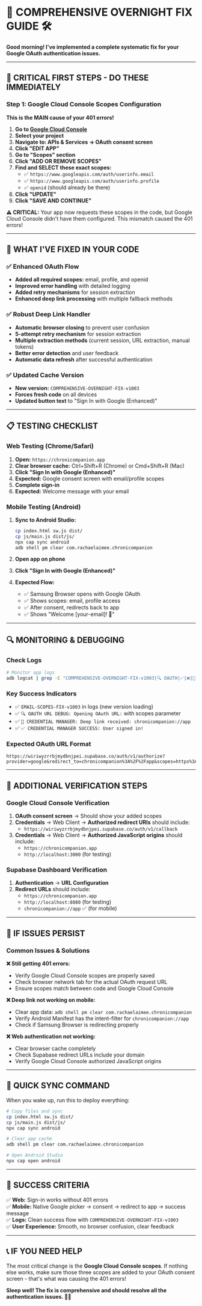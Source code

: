 # 🌙 COMPREHENSIVE OVERNIGHT FIX GUIDE 🛠️

**Good morning! I've implemented a complete systematic fix for your Google OAuth authentication issues.**

---

## 🚨 **CRITICAL FIRST STEPS - DO THESE IMMEDIATELY**

### **Step 1: Google Cloud Console Scopes Configuration**

**This is the MAIN cause of your 401 errors!**

1. **Go to [Google Cloud Console](https://console.cloud.google.com/)**
2. **Select your project**
3. **Navigate to: APIs & Services → OAuth consent screen**
4. **Click "EDIT APP"**
5. **Go to "Scopes" section**
6. **Click "ADD OR REMOVE SCOPES"**
7. **Find and SELECT these exact scopes:**
   - ✅ `https://www.googleapis.com/auth/userinfo.email`
   - ✅ `https://www.googleapis.com/auth/userinfo.profile`
   - ✅ `openid` (should already be there)
8. **Click "UPDATE"**
9. **Click "SAVE AND CONTINUE"**

**⚠️ CRITICAL:** Your app now requests these scopes in the code, but Google Cloud Console didn't have them configured. This mismatch caused the 401 errors!

---

## 🔧 **WHAT I'VE FIXED IN YOUR CODE**

### **✅ Enhanced OAuth Flow**

- **Added all required scopes:** email, profile, and openid
- **Improved error handling** with detailed logging
- **Added retry mechanisms** for session extraction
- **Enhanced deep link processing** with multiple fallback methods

### **✅ Robust Deep Link Handler**

- **Automatic browser closing** to prevent user confusion
- **5-attempt retry mechanism** for session extraction
- **Multiple extraction methods** (current session, URL extraction, manual tokens)
- **Better error detection** and user feedback
- **Automatic data refresh** after successful authentication

### **✅ Updated Cache Version**

- **New version:** `COMPREHENSIVE-OVERNIGHT-FIX-v1003`
- **Forces fresh code** on all devices
- **Updated button text** to "Sign In with Google (Enhanced)"

---

## 📋 **TESTING CHECKLIST**

### **Web Testing (Chrome/Safari)**

1. **Open:** `https://chronicompanion.app`
2. **Clear browser cache:** Ctrl+Shift+R (Chrome) or Cmd+Shift+R (Mac)
3. **Click "Sign In with Google (Enhanced)"**
4. **Expected:** Google consent screen with email/profile scopes
5. **Complete sign-in**
6. **Expected:** Welcome message with your email

### **Mobile Testing (Android)**

1. **Sync to Android Studio:**

   ```bash
   cp index.html sw.js dist/
   cp js/main.js dist/js/
   npx cap sync android
   adb shell pm clear com.rachaelaimee.chronicompanion
   ```

2. **Open app on phone**
3. **Click "Sign In with Google (Enhanced)"**
4. **Expected Flow:**
   - ✅ Samsung Browser opens with Google OAuth
   - ✅ Shows scopes: email, profile access
   - ✅ After consent, redirects back to app
   - ✅ Shows "Welcome [your-email]! 🎉"

---

## 🔍 **MONITORING & DEBUGGING**

### **Check Logs**

```bash
# Monitor app logs
adb logcat | grep -E "COMPREHENSIVE-OVERNIGHT-FIX-v1003|🔍 OAUTH|✅|❌|🔗 CREDENTIAL MANAGER"
```

### **Key Success Indicators**

- ✅ `EMAIL-SCOPES-FIX-v1003` in logs (new version loading)
- ✅ `🔍 OAUTH URL DEBUG: Opening OAuth URL:` with scopes parameter
- ✅ `🔗 CREDENTIAL MANAGER: Deep link received: chronicompanion://app`
- ✅ `✅ CREDENTIAL MANAGER SUCCESS: User signed in!`

### **Expected OAuth URL Format**

```
https://wiriwyzrrbjmydbnjpei.supabase.co/auth/v1/authorize?provider=google&redirect_to=chronicompanion%3A%2F%2Fapp&scopes=https%3A%2F%2Fwww.googleapis.com%2Fauth%2Fuserinfo.email%20https%3A%2F%2Fwww.googleapis.com%2Fauth%2Fuserinfo.profile%20openid&code_challenge=...
```

---

## 🔐 **ADDITIONAL VERIFICATION STEPS**

### **Google Cloud Console Verification**

1. **OAuth consent screen** → Should show your added scopes
2. **Credentials** → Web Client → **Authorized redirect URIs** should include:
   - `https://wiriwyzrrbjmydbnjpei.supabase.co/auth/v1/callback`
3. **Credentials** → Web Client → **Authorized JavaScript origins** should include:
   - `https://chronicompanion.app`
   - `http://localhost:3000` (for testing)

### **Supabase Dashboard Verification**

1. **Authentication** → **URL Configuration**
2. **Redirect URLs** should include:
   - `https://chronicompanion.app`
   - `http://localhost:8080` (for testing)
   - `chronicompanion://app` ✅ (for mobile)

---

## 🚨 **IF ISSUES PERSIST**

### **Common Issues & Solutions**

**❌ Still getting 401 errors:**

- Verify Google Cloud Console scopes are properly saved
- Check browser network tab for the actual OAuth request URL
- Ensure scopes match between code and Google Cloud Console

**❌ Deep link not working on mobile:**

- Clear app data: `adb shell pm clear com.rachaelaimee.chronicompanion`
- Verify Android Manifest has the intent-filter for `chronicompanion://app`
- Check if Samsung Browser is redirecting properly

**❌ Web authentication not working:**

- Clear browser cache completely
- Check Supabase redirect URLs include your domain
- Verify Google Cloud Console authorized JavaScript origins

---

## 📱 **QUICK SYNC COMMAND**

When you wake up, run this to deploy everything:

```bash
# Copy files and sync
cp index.html sw.js dist/
cp js/main.js dist/js/
npx cap sync android

# Clear app cache
adb shell pm clear com.rachaelaimee.chronicompanion

# Open Android Studio
npx cap open android
```

---

## 🎯 **SUCCESS CRITERIA**

✅ **Web:** Sign-in works without 401 errors  
✅ **Mobile:** Native Google picker → consent → redirect to app → success message  
✅ **Logs:** Clean success flow with `COMPREHENSIVE-OVERNIGHT-FIX-v1003`  
✅ **User Experience:** Smooth, no browser confusion, clear feedback

---

## 📞 **IF YOU NEED HELP**

The most critical change is the **Google Cloud Console scopes**. If nothing else works, make sure those three scopes are added to your OAuth consent screen - that's what was causing the 401 errors!

**Sleep well! The fix is comprehensive and should resolve all the authentication issues. 🌙✨**
